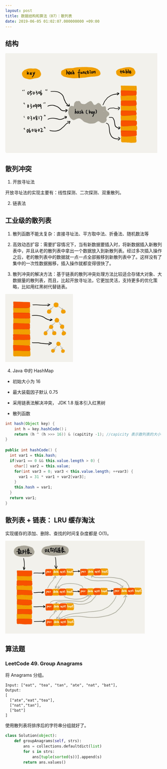 ```yaml
---
layout: post
title: 数据结构和算法（07）：散列表
date: 2019-06-05 01:02:07.000000000 +09:00
---
```

## 结构

![](https://github.com/CaoTouChan/ctc_imgs/raw/master/006tNc79ly1g4htxyonjfj30dh08uq38.jpg)

## 散列冲突

1. 开放寻址法

开放寻址法的实现主要有：线性探测、二次探测、双重散列。

2. 链表法

## 工业级的散列表

1. 散列函数不能太复杂：直接寻址法、平方取中法、折叠法、随机数法等

2. 高效动态扩容：需要扩容情况下，当有新数据要插入时，将新数据插入新散列表中，并且从老的散列表中拿出一个数据放入到新散列表。经过多次插入操作之后，老的散列表中的数据就一点一点全部搬移到新散列表中了。这样没有了集中的一次性数据搬移，插入操作就都变得很快了。

3. 散列冲突的解决方法：基于链表的散列冲突处理方法比较适合存储大对象、大数据量的散列表，而且，比起开放寻址法，它更加灵活，支持更多的优化策略，比如用红黑树代替链表。

![](https://github.com/CaoTouChan/ctc_imgs/raw/master/006tNc79ly1g4hty81motj3060060t8p.jpg)

4. Java 中的 HashMap

* 初始大小为 16

* 最大装载因子默认 0.75

* 采用链表法解决冲突， JDK 1.8 版本引入红黑树

* 散列函数

```java
int hash(Object key) {
    int h = key.hashCode()；
    return (h ^ (h >>> 16)) & (capitity -1); //capicity 表示散列表的大小
}

public int hashCode() {
  int var1 = this.hash;
  if(var1 == 0 && this.value.length > 0) {
    char[] var2 = this.value;
    for(int var3 = 0; var3 < this.value.length; ++var3) {
      var1 = 31 * var1 + var2[var3];
    }
    this.hash = var1;
  }
  return var1;
}
```

## 散列表 + 链表： LRU 缓存淘汰

实现缓存的添加、删除、查找的时间复杂度都是 O(1)。

![](https://github.com/CaoTouChan/ctc_imgs/raw/master/006tNc79ly1g4htyfyu04j30cd087mxp.jpg)

## 算法题

### LeetCode 49. Group Anagrams

将 Anagrams 分组。

```
Input: ["eat", "tea", "tan", "ate", "nat", "bat"],
Output:
[
  ["ate","eat","tea"],
  ["nat","tan"],
  ["bat"]
]
```

使用散列表将排序后的字符串分组就好了。

```python
class Solution(object):
    def groupAnagrams(self, strs):
        ans = collections.defaultdict(list)
        for s in strs:
            ans[tuple(sorted(s))].append(s)
        return ans.values()
```



